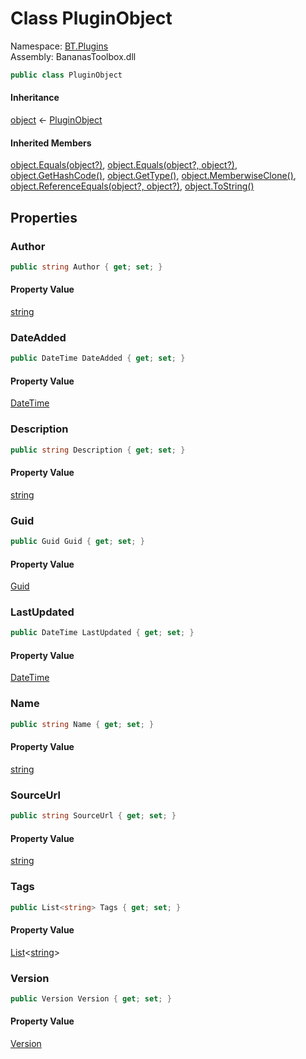 # <a id="BT_Plugins_PluginObject"></a> Class PluginObject

Namespace: [BT.Plugins](BT.Plugins.md)  
Assembly: BananasToolbox.dll  

```csharp
public class PluginObject
```

#### Inheritance

[object](https://learn.microsoft.com/dotnet/api/system.object) ← 
[PluginObject](BT.Plugins.PluginObject.md)

#### Inherited Members

[object.Equals\(object?\)](https://learn.microsoft.com/dotnet/api/system.object.equals\#system\-object\-equals\(system\-object\)), 
[object.Equals\(object?, object?\)](https://learn.microsoft.com/dotnet/api/system.object.equals\#system\-object\-equals\(system\-object\-system\-object\)), 
[object.GetHashCode\(\)](https://learn.microsoft.com/dotnet/api/system.object.gethashcode), 
[object.GetType\(\)](https://learn.microsoft.com/dotnet/api/system.object.gettype), 
[object.MemberwiseClone\(\)](https://learn.microsoft.com/dotnet/api/system.object.memberwiseclone), 
[object.ReferenceEquals\(object?, object?\)](https://learn.microsoft.com/dotnet/api/system.object.referenceequals), 
[object.ToString\(\)](https://learn.microsoft.com/dotnet/api/system.object.tostring)

## Properties

### <a id="BT_Plugins_PluginObject_Author"></a> Author

```csharp
public string Author { get; set; }
```

#### Property Value

 [string](https://learn.microsoft.com/dotnet/api/system.string)

### <a id="BT_Plugins_PluginObject_DateAdded"></a> DateAdded

```csharp
public DateTime DateAdded { get; set; }
```

#### Property Value

 [DateTime](https://learn.microsoft.com/dotnet/api/system.datetime)

### <a id="BT_Plugins_PluginObject_Description"></a> Description

```csharp
public string Description { get; set; }
```

#### Property Value

 [string](https://learn.microsoft.com/dotnet/api/system.string)

### <a id="BT_Plugins_PluginObject_Guid"></a> Guid

```csharp
public Guid Guid { get; set; }
```

#### Property Value

 [Guid](https://learn.microsoft.com/dotnet/api/system.guid)

### <a id="BT_Plugins_PluginObject_LastUpdated"></a> LastUpdated

```csharp
public DateTime LastUpdated { get; set; }
```

#### Property Value

 [DateTime](https://learn.microsoft.com/dotnet/api/system.datetime)

### <a id="BT_Plugins_PluginObject_Name"></a> Name

```csharp
public string Name { get; set; }
```

#### Property Value

 [string](https://learn.microsoft.com/dotnet/api/system.string)

### <a id="BT_Plugins_PluginObject_SourceUrl"></a> SourceUrl

```csharp
public string SourceUrl { get; set; }
```

#### Property Value

 [string](https://learn.microsoft.com/dotnet/api/system.string)

### <a id="BT_Plugins_PluginObject_Tags"></a> Tags

```csharp
public List<string> Tags { get; set; }
```

#### Property Value

 [List](https://learn.microsoft.com/dotnet/api/system.collections.generic.list\-1)<[string](https://learn.microsoft.com/dotnet/api/system.string)\>

### <a id="BT_Plugins_PluginObject_Version"></a> Version

```csharp
public Version Version { get; set; }
```

#### Property Value

 [Version](https://learn.microsoft.com/dotnet/api/system.version)

